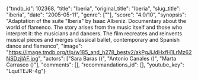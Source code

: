 {"tmdb_id": 102368, "title": "Iberia", "original_title": "Iberia", "slug_title": "iberia", "date": "2005-05-11", "genre": [""], "score": "4.0/10", "synopsis": "Adaptation of the suite \"Iberia\" by Isaac Albeniz. Documentary about the world of flamenco. The story arises from the music itself and those who interpret it: the musicians and dancers. The film recreates and reinvents musical pieces and merges classical ballet, contemporary and Spanish dance and flamenco", "image": "https://image.tmdb.org/t/p/w185_and_h278_bestv2/akPgJiJdHxfH1LrMz62NSDzjIAF.jpg", "actors": ["Sara Baras ()", "Antonio Canales ()", "Marta Carrasco ()"], "comments": [], "recommandations_id": [], "youtube_key": "LqutTEJR-4g"}